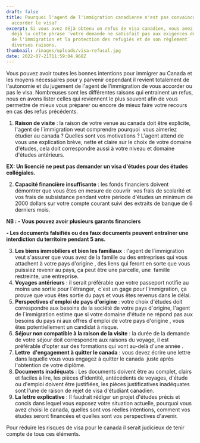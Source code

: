 ```yaml
---
draft: false
title: Pourquoi l'agent de l'immigration canadienne n'est pas convaincu de vous
  accorder le visa?
excerpt: Si vous avez déjà obtenu un refus de visa canadien, vous avez sûrement
  déjà lu cette phrase ¨votre demande ne satisfait pas aux exigences de la loi
  de l'immigration et la protection des refugiés et de son règlement¨  pour
  diverses raisons.
thumbnail: /images/uploads/visa-refusal.jpg
date: 2022-07-21T11:59:04.968Z
---
```

Vous pouvez avoir toutes les bonnes intentions pour immigrer au Canada et les moyens nécessaires pour y parvenir cependant il revient totalement de l'autonomie et du jugement de l'agent de l'immigration de vous accorder ou pas le visa. Nombreuses sont les différentes raisons qui entrainent un refus, nous en avons lister celles qui reviennent le plus souvent afin de vous permettre de mieux vous préparer ou encore de mieux faire votre recours en cas des refus précédents. 

1. **Raison de visite** : la raison de votre venue au canada doit être explicite, l'agent de l`immigration veut comprendre pourquoi  vous aimeriez étudier au canada ? Quelles sont vos motivations ? L'agent attend de vous une explication brève, nette et claire sur le choix de votre domaine d'études, cela doit correspondre aussi à votre niveau et domaine d'études antérieurs.

**EX: Un licencié ne peut pas demander un visa d'études pour des études collégiales.** 

2. **Capacité financière insuffisante** : les fonds financiers doivent démontrer que vous êtes en mesure de couvrir  vos frais de scolarité et vos frais de subsistance pendant votre période d'études un minimum de 2000 dollars sur votre compte courant suivi des extraits de banque de 6 derniers mois. 

**NB : - Vous pouvez avoir plusieurs garants financiers**

**\- Les documents falsifiés ou des faux documents peuvent entraîner une interdiction du territoire pendant 5 ans.**                   

3. **Les biens immobiliers et bien les familiaux** : l'agent de l`immigration veut s'assurer que vous avez de la famille ou des entreprises qui vous attachent à votre pays d'origine , des liens qui feront en sorte que vous puissiez revenir au pays, ça peut être une parcelle, une  famille restreinte, une entreprise.  
4. **Voyages antérieurs** : il serait préférable que votre passeport notifie au moins une sortie pour l\`étranger,  c\`est un gage pour l`immigration, ça prouve que vous êtes sortie du pays et vous êtes revenus dans le délai.
5. **Perspectives d'emploi de pays d'origine** : votre choix d'études doit correspondre aux besoins de la société de votre pays d\`origine, l'agent de l\`immigration estime que si votre domaine d'étude ne répond pas aux besoins du pays ni aux offres d`emploi de votre pays d'origine , vous êtes potentiellement un candidat à risque. 
6. **Séjour non compatible à la raison de la visite** : la durée de la demande de votre séjour doit correspondre aux raisons du voyage, il est préférable d'opter sur des formations qui vont au-delà d'une année .
7. **Lettre  d'engagement à quitter le canada** : vous devez écrire une lettre dans laquelle vous vous engagez à quitter le canada  juste après l'obtention de votre diplôme.
8. **Documents inadéquats** : Les documents doivent être au complet, clairs et faciles à lire, les pièces d'identité, antécédents de voyages, d'étude ou d'emploi doivent être justifiées, les pièces justificatives inadéquates sont l'une de raison de rejet de visa d'étudiant canadien. 
9. **La lettre explicative** : Il faudrait rédiger un projet d'études précis et concis dans lequel vous exposez votre situation actuelle, pourquoi vous avez choisi le canada, quelles sont vos réelles intentions, comment vos études seront financées et quelles sont vos perspectives d'avenir. 

Pour réduire les risques de visa pour le canada il serait judicieux de tenir compte de tous ces éléments.